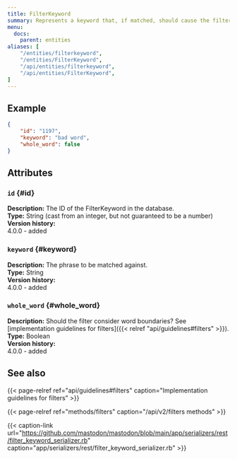 ```yaml
---
title: FilterKeyword
summary: Represents a keyword that, if matched, should cause the filter action to be taken.
menu:
  docs:
    parent: entities
aliases: [
	"/entities/filterkeyword",
	"/entities/FilterKeyword",
	"/api/entities/filterkeyword",
	"/api/entities/FilterKeyword",
]
---
```


## Example

```json
{
	"id": "1197",
	"keyword": "bad word",
	"whole_word": false
}
```

## Attributes

### `id` {#id}

**Description:** The ID of the FilterKeyword in the database.\
**Type:** String (cast from an integer, but not guaranteed to be a number)\
**Version history:**\
4.0.0 - added

### `keyword` {#keyword}

**Description:** The phrase to be matched against.\
**Type:** String\
**Version history:**\
4.0.0 - added

### `whole_word` {#whole_word}

**Description:** Should the filter consider word boundaries? See [implementation guidelines for filters]({{< relref "api/guidelines#filters" >}}).\
**Type:** Boolean\
**Version history:**\
4.0.0 - added

## See also

{{< page-relref ref="api/guidelines#filters" caption="Implementation guidelines for filters" >}}

{{< page-relref ref="methods/filters" caption="/api/v2/filters methods" >}}

{{< caption-link url="https://github.com/mastodon/mastodon/blob/main/app/serializers/rest/filter_keyword_serializer.rb" caption="app/serializers/rest/filter_keyword_serializer.rb" >}}